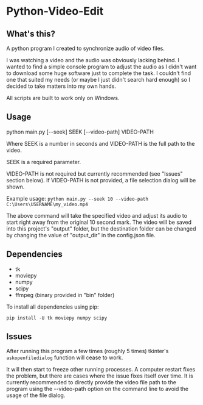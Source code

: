 Python-Video-Edit
===

## What's this?
A python program I created to synchronize audio of video files.

I was watching a video and the audio was obviously lacking behind. I wanted to find a simple console program to adjust the audio as I didn't want to download some huge software just to complete the task. I couldn't find one that suited my needs (or maybe I just didn't search hard enough) so I decided to take matters into my own hands.

All scripts are built to work only on Windows.

## Usage
python main.py [--seek] SEEK [--video-path] VIDEO-PATH

Where SEEK is a number in seconds and VIDEO-PATH is the full path to the video.

SEEK is a required parameter.

VIDEO-PATH is not required but currently recommended (see "Issues" section below). If VIDEO-PATH is not provided, a file selection dialog will be shown.

Example usage:
``` python main.py --seek 10 --video-path C:\Users\USERNAME\my_video.mp4 ```

The above command will take the specified video and adjust its audio to start right away from the original 10 second mark. The video will be saved into this project's "output" folder, but the destination folder can be changed by changing the value of "output_dir" in the config.json file.

## Dependencies
- tk
- moviepy
- numpy
- scipy
- ffmpeg (binary provided in "bin" folder)

To install all dependencies using pip:

```pip install -U tk moviepy numpy scipy```


## Issues
After running this program a few times (roughly 5 times) tkinter's ```askopenfiledialog``` function will cease to work.

It will then start to freeze other running processes. A computer restart fixes the problem, but there are cases where the issue fixes itself over time. It is currently recommended to directly provide the video file path to the program using the --video-path option on the command line to avoid the usage of the file dialog.